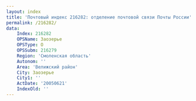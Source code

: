 ```yaml
---
layout: index
title: 'Почтовый индекс 216282: отделение почтовой связи Почты России'
permalink: /216282/
data:
    Index: 216282
    OPSName: Заозерье
    OPSType: О
    OPSSubm: 216279
    Region: 'Смоленская область'
    Autonom: ''
    Area: 'Велижский район'
    City: Заозерье
    City1: ''
    ActDate: '20050621'
    IndexOld: ''
---
```

